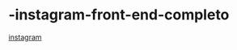 # -instagram-front-end-completo



<a  href ="https://afonso-sk.github.io/-instagram-front-end-completo/">instagram</a>
